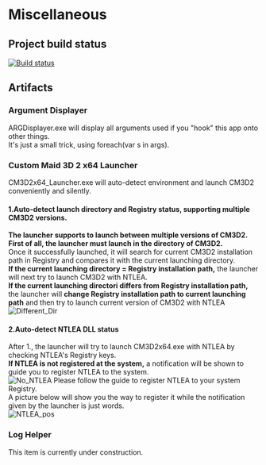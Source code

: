 # Miscellaneous

## Project build status
[![Build status](https://ci.appveyor.com/api/projects/status/4fqk3addj9j158qa?svg=true)](https://ci.appveyor.com/project/ArHShRn/misc)

## Artifacts

### Argument Displayer
ARGDisplayer.exe will display all arguments used if you "hook" this app onto other things.<br>
It's just a small trick, using foreach(var s in args).<br>

### Custom Maid 3D 2 x64 Launcher
CM3D2x64_Launcher.exe will auto-detect environment and launch CM3D2 conveniently and silently.<br>

#### 1.Auto-detect launch directory and Registry status, supporting multiple CM3D2 versions.
**The launcher supports to launch between multiple versions of CM3D2.**<br>
**First of all, the launcher must launch in the directory of CM3D2.**<br>
Once it successfully launched, it will search for current CM3D2 installation path in Registry
and compares it with the current launching directory.<br>
**If the current launching directory = Registry installation path,** the launcher will next try to launch CM3D2 with NTLEA.<br>
**If the current launching directori differs from Registry installation path,** the launcher will **change Registry installation path
to current launching path** and then try to launch current version of CM3D2 with NTLEA
![Different_Dir](https://files.arhshrn.cn/github/miscellaneous/CM3D2x64_Launcher/Different_Dir.png)

#### 2.Auto-detect NTLEA DLL status
After 1., the launcher will try to launch CM3D2x64.exe with NTLEA by checking NTLEA's Registry keys.<br>
**If NTLEA is not registered at the system,** a notification will be shown to guide you to register NTLEA to the system.<br>
![No_NTLEA](https://files.arhshrn.cn/github/miscellaneous/CM3D2x64_Launcher/No_NTLEA.jpg)
Please follow the guide to register NTLEA to your system Registry.<br>
A picture below will show you the way to register it while the notification given by the launcher is just words.<br>
![NTLEA_pos](https://files.arhshrn.cn/github/miscellaneous/CM3D2x64_Launcher/NTLEA_pos.jpg)

### Log Helper
This item is currently under construction.